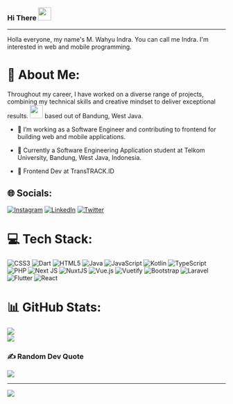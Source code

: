 <!-- ### Hi there 👋 -->
### Hi There <img src="https://media.giphy.com/media/hvRJCLFzcasrR4ia7z/giphy.gif" width="30px"/>
---
Holla everyone, my name's M. Wahyu Indra. You can call me Indra. I'm interested in web and mobile programming. 

# 💫 About Me:

Throughout my career, I have worked on a diverse range of projects, combining my technical skills and creative mindset to deliver exceptional results.
<img src="https://media.giphy.com/media/WUlplcMpOCEmTGBtBW/giphy.gif" width="30">  based out of Bandung, West Java. 

- :telescope: I’m working as a Software Engineer and contributing to frontend for building web and mobile applications.

- :seedling: Currently a Software Engineering Application student at Telkom University, Bandung, West Java, Indonesia.

- :briefcase: Frontend Dev at TransTRACK.ID

## 🌐 Socials:
[![Instagram](https://img.shields.io/badge/Instagram-%23E4405F.svg?logo=Instagram&logoColor=white)](https://instagram.com/indrasz_) [![LinkedIn](https://img.shields.io/badge/LinkedIn-%230077B5.svg?logo=linkedin&logoColor=white)](https://linkedin.com/in/indrasz) [![Twitter](https://img.shields.io/badge/Twitter-%231DA1F2.svg?logo=Twitter&logoColor=white)](https://twitter.com/indrasz__) 

# 💻 Tech Stack:
![CSS3](https://img.shields.io/badge/css3-%231572B6.svg?style=plastic&logo=css3&logoColor=white) ![Dart](https://img.shields.io/badge/dart-%230175C2.svg?style=plastic&logo=dart&logoColor=white) ![HTML5](https://img.shields.io/badge/html5-%23E34F26.svg?style=plastic&logo=html5&logoColor=white) ![Java](https://img.shields.io/badge/java-%23ED8B00.svg?style=plastic&logo=java&logoColor=white) ![JavaScript](https://img.shields.io/badge/javascript-%23323330.svg?style=plastic&logo=javascript&logoColor=%23F7DF1E) ![Kotlin](https://img.shields.io/badge/kotlin-%230095D5.svg?style=plastic&logo=kotlin&logoColor=white) ![TypeScript](https://img.shields.io/badge/typescript-%23007ACC.svg?style=plastic&logo=typescript&logoColor=white) ![PHP](https://img.shields.io/badge/php-%23777BB4.svg?style=plastic&logo=php&logoColor=white) ![Next JS](https://img.shields.io/badge/Next-black?style=plastic&logo=next.js&logoColor=white) ![NuxtJS](https://img.shields.io/badge/Nuxt-black?style=plastic&logo=nuxt.js&logoColor=white) ![Vue.js](https://img.shields.io/badge/vuejs-%2335495e.svg?style=plastic&logo=vuedotjs&logoColor=%234FC08D) ![Vuetify](https://img.shields.io/badge/Vuetify-1867C0?style=plastic&logo=vuetify&logoColor=AEDDFF) ![Bootstrap](https://img.shields.io/badge/bootstrap-%23563D7C.svg?style=plastic&logo=bootstrap&logoColor=white) ![Laravel](https://img.shields.io/badge/laravel-%23FF2D20.svg?style=plastic&logo=laravel&logoColor=white) ![Flutter](https://img.shields.io/badge/Flutter-%2302569B.svg?style=plastic&logo=Flutter&logoColor=white) ![React](https://img.shields.io/badge/react-%2320232a.svg?style=plastic&logo=react&logoColor=%2361DAFB)
# 📊 GitHub Stats:
![](https://github-readme-streak-stats.herokuapp.com/?user=indrasz&theme=tokyonight&hide_border=false)<br/>
![](https://github-readme-stats.vercel.app/api/top-langs/?username=indrasz&theme=tokyonight&hide_border=false&include_all_commits=true&count_private=true&layout=compact) 

### ✍️ Random Dev Quote
![](https://quotes-github-readme.vercel.app/api?type=horizontal&theme=tokyonight)

---
[![](https://visitcount.itsvg.in/api?id=indrasz&icon=2&color=6)](https://visitcount.itsvg.in)


